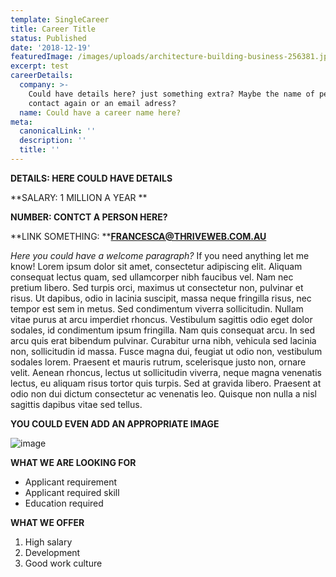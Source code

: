 ```yaml
---
template: SingleCareer
title: Career Title
status: Published
date: '2018-12-19'
featuredImage: /images/uploads/architecture-building-business-256381.jpg
excerpt: test
careerDetails:
  company: >-
    Could have details here? just something extra? Maybe the name of person to
    contact again or an email adress?
  name: Could have a career name here?
meta:
  canonicalLink: ''
  description: ''
  title: ''
---
```

**DETAILS: HERE COULD HAVE DETAILS**

**SALARY: 1 MILLION A YEAR **

**NUMBER: CONTCT A PERSON HERE?**

**LINK SOMETHING: **[**FRANCESCA@THRIVEWEB.COM.AU**](mailto:francesca@thriveweb.com.au)

_Here you could have a welcome paragraph?_ If you need anything let me know!  Lorem ipsum dolor sit amet, consectetur adipiscing elit. Aliquam consequat lectus quam, sed ullamcorper nibh faucibus vel. Nam nec pretium libero. Sed turpis orci, maximus ut consectetur non, pulvinar et risus. Ut dapibus, odio in lacinia suscipit, massa neque fringilla risus, nec tempor est sem in metus. Sed condimentum viverra sollicitudin. Nullam vitae purus at arcu imperdiet rhoncus. Vestibulum sagittis odio eget dolor sodales, id condimentum ipsum fringilla. Nam quis consequat arcu. In sed arcu quis erat bibendum pulvinar. Curabitur urna nibh, vehicula sed lacinia non, sollicitudin id massa. Fusce magna dui, feugiat ut odio non, vestibulum sodales lorem. Praesent et mauris rutrum, scelerisque justo non, ornare velit. Aenean rhoncus, lectus ut sollicitudin viverra, neque magna venenatis lectus, eu aliquam risus tortor quis turpis. Sed at gravida libero. Praesent at odio non dui dictum consectetur ac venenatis leo. Quisque non nulla a nisl sagittis dapibus vitae sed tellus.



**YOU COULD EVEN ADD AN APPROPRIATE IMAGE**

![image](/images/uploads/16-may.jpg)

**WHAT WE ARE LOOKING FOR**

* Applicant requirement
* Applicant required skill
* Education required

**WHAT WE OFFER**

1. High salary
2. Development
3. Good work culture
